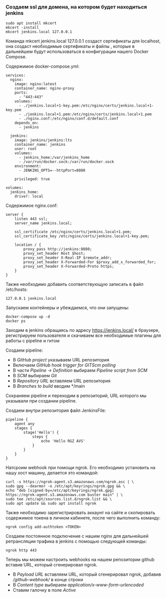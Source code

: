 ### Создаем ssl для домена, на котором будет находиться jenkins
```
sudo apt install mkcert
mkcert -install
mkcert jenkins.local 127.0.0.1
```
Команда mkcert jenkins.local 127.0.0.1 создаст сертификаты для
localhost, она создаст необходимые сертификаты и файлы , которые
в дальнейшем будут использоваться в конфигурации нашего Docker
Compose.

Содержимое docker-compose.yml:
```
services:
  nginx:
    image: nginx:latest
    container_name: nginx-proxy
    ports:
      - "443:443"
    volumes:
      - ./jenkins.local+1-key.pem:/etc/nginx/certs/jenkins.local+1-key.pem
      - ./jenkins.local+1.pem:/etc/nginx/certs/jenkins.local+1.pem
      - ./nginx.conf:/etc/nginx/conf.d/default.conf
    depends_on:
      - jenkins

  jenkins:
    image: jenkins/jenkins:lts
    container_name: jenkins
    user: root
    volumes:
      - jenkins_home:/var/jenkins_home
      - /var/run/docker.sock:/var/run/docker.sock
    environment:
      - JENKINS_OPTS=--httpPort=8080

    privileged: true

volumes:
  jenkins_home:
    driver: local
```
Содержимое nginx.conf:
```
server {
    listen 443 ssl;
    server_name jenkins.local;

    ssl_certificate /etc/nginx/certs/jenkins.local+1.pem;
    ssl_certificate_key /etc/nginx/certs/jenkins.local+1-key.pem;

    location / {
        proxy_pass http://jenkins:8080;
        proxy_set_header Host $host;
        proxy_set_header X-Real-IP $remote_addr;
        proxy_set_header X-Forwarded-For $proxy_add_x_forwarded_for;
        proxy_set_header X-Forwarded-Proto https;
    }
}
```
Также необходимо добавить соответствующую записать в файл
/etc/hosts:
```
127.0.0.1 jenkins.local
```
Запускаем контейнеры и убеждаемся, что они запущены:
```
docker-compose up -d
docker ps
```
Заходим в jenkins обращаясь по адресу https://jenkins.local/ в
браузере, регистрируем пользователя и скачиваем все
необходимые плагины для работы с pipeline и гитом

Создаем pipeline:
- В *GitHub project* указываем URL репозитория
- Включаем *GitHub hook trigger for GITScm polling*
- В части *Pipeline -> Definition* выбираем *Pipeline script from SCM*
- В *SCM* выбираем *Git*
- В *Repository URL* вставляем URL репозитория
- В *Branches to build* вводим */main

Сохраняем pipeline и переходим в репозиторий, URL которого мы указывали при создании pipeline.

Создаем внутри репозитория файл JenkinsFile:
```
pipeline {
    agent any
    stages {
        stage('Hello') {
            steps {
                echo 'Hello RGZ AVS'
            }
        }
    }
}
```
Натсроим webhook при помощи ngrok. Его необходимо установить на нашу хост машину, делается это командой:
```
curl -s https://ngrok-agent.s3.amazonaws.com/ngrok.asc | \
sudo gpg --dearmor -o /etc/apt/keyrings/ngrok.gpg && \
echo "deb [signed-by=/etc/apt/keyrings/ngrok.gpg]
https://ngrok-agent.s3.amazonaws.com buster main" | \
sudo tee /etc/apt/sources.list.d/ngrok.list && \
sudo apt update && sudo apt install ngrok
```
Также необходимо зарегистрировать аккаунт на сайте и
скопировать содержимое токена в личном кабинете, после чего
выполнить команду:
```
ngrok config add-authtoken <TOKEN>
```
Создаем постоянное подключение с нашим nginx для дальнейшей
ретрансляции трафика в jenkins с помощью следующей команды:
```
ngrok http 443
```
Теперь мы можем настроить webhooks на нашем репозитории github
вставив URL, который сгенерировал ngrok.

- В *Payload URL* вставляем URL, который сгенерировал ngrok, добавив */github-webhook/* в конце строки
- В *Content type* выбираем *application/x-www-form-urlencoded*
- Ставим галочку в поле *Active*
